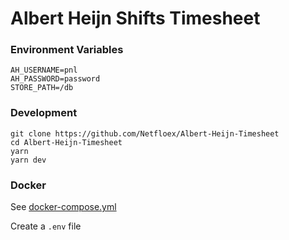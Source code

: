 # Albert Heijn Shifts Timesheet

<!-- ### Features

-   Albert Heijn shifts timesheet -->

### Environment Variables

```
AH_USERNAME=pnl
AH_PASSWORD=password
STORE_PATH=/db
```

### Development

```
git clone https://github.com/Netfloex/Albert-Heijn-Timesheet
cd Albert-Heijn-Timesheet
yarn
yarn dev
```

### Docker

See [docker-compose.yml](docker-compose.yml)

Create a `.env` file
